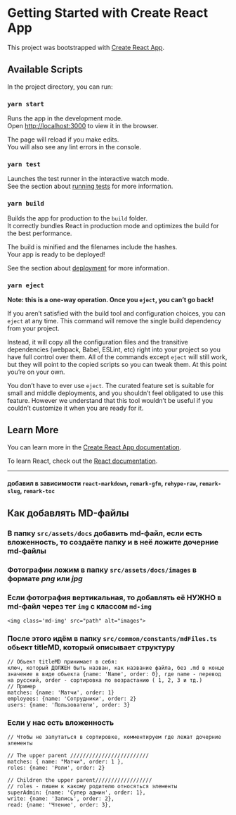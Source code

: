 # Getting Started with Create React App

This project was bootstrapped with [Create React App](https://github.com/facebook/create-react-app).

## Available Scripts

In the project directory, you can run:

### `yarn start`

Runs the app in the development mode.\
Open [http://localhost:3000](http://localhost:3000) to view it in the browser.

The page will reload if you make edits.\
You will also see any lint errors in the console.

### `yarn test`

Launches the test runner in the interactive watch mode.\
See the section about [running tests](https://facebook.github.io/create-react-app/docs/running-tests) for more information.

### `yarn build`

Builds the app for production to the `build` folder.\
It correctly bundles React in production mode and optimizes the build for the best performance.

The build is minified and the filenames include the hashes.\
Your app is ready to be deployed!

See the section about [deployment](https://facebook.github.io/create-react-app/docs/deployment) for more information.

### `yarn eject`

**Note: this is a one-way operation. Once you `eject`, you can’t go back!**

If you aren’t satisfied with the build tool and configuration choices, you can `eject` at any time. This command will remove the single build dependency from your project.

Instead, it will copy all the configuration files and the transitive dependencies (webpack, Babel, ESLint, etc) right into your project so you have full control over them. All of the commands except `eject` will still work, but they will point to the copied scripts so you can tweak them. At this point you’re on your own.

You don’t have to ever use `eject`. The curated feature set is suitable for small and middle deployments, and you shouldn’t feel obligated to use this feature. However we understand that this tool wouldn’t be useful if you couldn’t customize it when you are ready for it.

## Learn More

You can learn more in the [Create React App documentation](https://facebook.github.io/create-react-app/docs/getting-started).

To learn React, check out the [React documentation](https://reactjs.org/).

---
#### добавил в зависимости `react-markdown`, `remark-gfm`, `rehype-raw`, `remark-slug`, `remark-toc`

## Как добавлять MD-файлы

### В папку `src/assets/docs` добавить md-файл, если есть вложенность, то создаёте папку и в неё ложите дочерние md-файлы

### Фотографии ложим в папку `src/assets/docs/images` в формате *png* или *jpg*

### Если фотография вертикальная, то добавлять её НУЖНО в md-файл через тег `img` с классом `md-img`
    <img class='md-img' src="path" alt="images">   

### После этого идём в папку `src/common/constants/mdFiles.ts` обьект titleMD, который описывает структуру

    // Обьект titleMD принимает в себя: 
    ключ, который ДОЛЖЕН быть назван, как название файла, без .md в конце
    значение в виде обьекта {name: 'Name', order: 0}, где name - перевод на русский, order - сортировка по возрастанию ( 1, 2, 3 и тд.)
    // Пример
    matches: {name: 'Матчи', order: 1}
    employees: {name: 'Сотрудники', order: 2}
    users: {name: 'Пользователи', order: 3}

### Если у нас есть вложенность

    // Чтобы не запутаться в сортировке, комментируем где лежат дочерние элементы

    // The upper parent /////////////////////////
    matches: { name: "Матчи", order: 1 },
    roles: {name: 'Роли', order: 2}

    // Children the upper parent//////////////////
    // roles - пишем к какому родителю относяться элементы
    superAdmin: {name: 'Супер админ', order: 1},
    write: {name: 'Запись', order: 2},
    read: {name: 'Чтение', order: 3},
